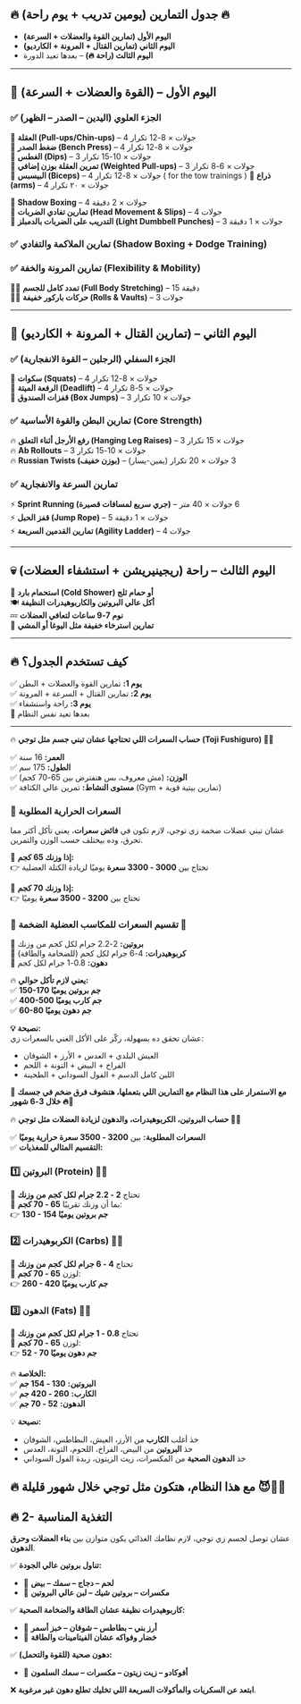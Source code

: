 
## **🔥 جدول التمارين (يومين تدريب + يوم راحة) 🔥**  
- **اليوم الأول (تمارين القوة والعضلات + السرعة)**  
- **اليوم الثاني (تمارين القتال + المرونة + الكارديو)**  
- **اليوم الثالث (راحة 🔥)** – بعدها تعيد الدورة  

---

## **🦾 اليوم الأول – (القوة والعضلات + السرعة)**

### **✅ الجزء العلوي (اليدين – الصدر – الظهر)**  
🔹 **العقلة (Pull-ups/Chin-ups)** – 4 جولات × 8-12 تكرار  
🔹 **ضغط الصدر (Bench Press)** – 4 جولات × 8-12 تكرار  
🔹 **الغطس (Dips)** – 3 جولات × 10-15 تكرار  
🔹 **تمرين العقلة بوزن إضافي (Weighted Pull-ups)** – 3 جولات × 6-8 تكرار  
🔹 **البيسبس  (Biceps)** – 4 جولات × 8-12 تكرار ( for the tow trainings )
🔹 **ذراع (arms)** – 4 جولات × ٢٠ تكرار 

🥊 **Shadow Boxing** – 4 جولات × 2 دقيقة  
🥊 **تمارين تفادي الضربات (Head Movement & Slips)** – 4 جولات  
🥊 **التدريب على الضربات بالدمبلز (Light Dumbbell Punches)** – 3 جولات × 1 دقيقة  

### **✅ تمارين الملاكمة والتفادي (Shadow Boxing + Dodge Training)**  

### **✅ تمارين المرونة والخفة (Flexibility & Mobility)**  
🤸‍♂️ **تمدد كامل للجسم (Full Body Stretching)** – 15 دقيقة  
🤸‍♂️ **حركات باركور خفيفة (Rolls & Vaults)** – 3 جولات  

---

## **🥊 اليوم الثاني – (تمارين القتال + المرونة + الكارديو)**


### **✅ الجزء السفلي (الرجلين – القوة الانفجارية)**  
🔸 **سكوات (Squats)** – 4 جولات × 8-12 تكرار  
🔸 **الرفعة الميتة (Deadlift)** – 4 جولات × 5-8 تكرار  
🔸 **قفزات الصندوق (Box Jumps)** – 3 جولات × 10 تكرار 

### **✅ تمارين البطن والقوة الأساسية (Core Strength)**  
🔥 **رفع الأرجل أثناء التعلق (Hanging Leg Raises)** – 3 جولات × 15 تكرار  
🔥 **Ab Rollouts** – 3 جولات × 10-15 تكرار  
🔥 **Russian Twists (بوزن خفيف)** – 3 جولات × 20 تكرار (يمين-يسار)  


### **✅ تمارين السرعة والانفجارية**  
⚡ **Sprint Running (جري سريع لمسافات قصيرة)** – 6 جولات × 40 متر  
⚡ **قفز الحبل (Jump Rope)** – 5 جولات × 1 دقيقة  
⚡ **تمارين القدمين السريعة (Agility Ladder)** – 4 جولات  




---

## **💀 اليوم الثالث – راحة (ريجينيريشن + استشفاء العضلات)**  
🚿 **استحمام بارد (Cold Shower) أو حمام ثلج**  
🍽️ **أكل عالي البروتين والكاربوهيدرات النظيفة**  
💤 **نوم 7-9 ساعات لتعافي العضلات**  
📌 **تمارين استرخاء خفيفة مثل اليوغا أو المشي**  

---

## **🔥 كيف تستخدم الجدول؟**  
✅ **يوم 1:** تمارين القوة والعضلات + البطن  
✅ **يوم 2:** تمارين القتال + السرعة + المرونة  
✅ **يوم 3:** راحة واستشفاء  
🔄 بعدها تعيد نفس النظام  

---

🔥 **حساب السعرات اللي تحتاجها عشان تبني جسم مثل توجي (Toji Fushiguro) 💪🔥**  

✅ **العمر:** 16 سنة  
✅ **الطول:** 175 سم  
✅ **الوزن:** (مش معروف، بس هنفترض بين 65-70 كجم)  
✅ **مستوى النشاط:** تمرين عالي الكثافة (Gym + تمارين بيتية قوية)  

### **📌 السعرات الحرارية المطلوبة**  
عشان تبني عضلات ضخمة زي توجي، لازم تكون في **فائض سعرات**، يعني تأكل أكثر مما تحرق، وده بيختلف حسب الوزن والتمرين.  

🔹 **إذا وزنك 65 كجم:**  
👉 تحتاج بين **3000 - 3300 سعرة** يوميًا لزيادة الكتلة العضلية  

🔹 **إذا وزنك 70 كجم:**  
👉 تحتاج بين **3200 - 3500 سعرة** يوميًا  

### **📌 تقسيم السعرات للمكاسب العضلية الضخمة 💪**  
🔸 **بروتين:** 2-2.2 جرام لكل كجم من وزنك  
🔸 **كربوهيدرات:** 4-6 جرام لكل كجم (للضخامة والطاقة)  
🔸 **دهون:** 0.8-1 جرام لكل كجم  

🔥 **يعني لازم تأكل حوالي:**  
✅ **150-170 جم بروتين يوميًا**  
✅ **400-500 جم كارب يوميًا**  
✅ **60-80 جم دهون يوميًا**  

**💡 نصيحة:**  
عشان تحقق ده بسهولة، ركّز على الأكل الغني بالسعرات زي:  
- العيش البلدي + العدس + الأرز + الشوفان  
- الفراخ + البيض + التونة + اللحم  
- اللبن كامل الدسم + الفول السوداني + الطحينة  

📌 **مع الاستمرار على هذا النظام مع التمارين اللي بتعملها، هتشوف فرق ضخم في جسمك خلال 3-6 شهور 🔥💪**

🔥 **حساب البروتين، الكربوهيدرات، والدهون لزيادة العضلات مثل توجي 💪🔥**  

✅ **السعرات المطلوبة:** بين **3200 - 3500 سعرة حرارية يوميًا**  
✅ **التقسيم المثالي للمغذيات:**  

### **1️⃣ البروتين (Protein) 🥚🍗**  
🔹 تحتاج **2 - 2.2 جرام لكل كجم من وزنك**  
🔹 بما أن وزنك تقريبًا **65 - 70 كجم**:  
👉 **130 - 154 جم بروتين يوميًا**  

### **2️⃣ الكربوهيدرات (Carbs) 🍞🍚**  
🔹 تحتاج **4 - 6 جرام لكل كجم من وزنك**  
🔹 لوزن **65 - 70 كجم**:  
👉 **260 - 420 جم كارب يوميًا**  

### **3️⃣ الدهون (Fats) 🥜🧈**  
🔹 تحتاج **0.8 - 1 جرام لكل كجم من وزنك**  
🔹 لوزن **65 - 70 كجم**:  
👉 **52 - 70 جم دهون يوميًا**  

🔥 **الخلاصة:**  
✅ **البروتين:** **130 - 154 جم**  
✅ **الكارب:** **260 - 420 جم**  
✅ **الدهون:** **52 - 70 جم**  

💡 **نصيحة:**  
- خذ أغلب **الكارب** من الأرز، العيش، البطاطس، الشوفان  
- خذ **البروتين** من البيض، الفراخ، اللحوم، التونة، العدس  
- خذ **الدهون الصحية** من المكسرات، زيت الزيتون، زبدة الفول السوداني  

🔥 **مع هذا النظام، هتكون مثل توجي خلال شهور قليلة 😈💪🔥**
---

## **🔥 2- التغذية المناسبة**  
عشان توصل لجسم زي توجي، لازم نظامك الغذائي يكون متوازن بين **بناء العضلات وحرق الدهون**.  

✅ **تناول بروتين عالي الجودة:**  
- 🥩 **لحم – دجاج – سمك – بيض**  
- 🥜 **مكسرات – بروتين شيك – لبن عالي البروتين**  

✅ **كاربوهيدرات نظيفة عشان الطاقة والضخامة الصحية:**  
- 🍚 **أرز بني – بطاطس – شوفان – خبز أسمر**  
- 🥦 **خضار وفواكه عشان الفيتامينات والطاقة**  

✅ **دهون صحية (للقوة والتحمل):**  
- 🥑 **أفوكادو – زيت زيتون – مكسرات – سمك السلمون**  

❌ **ابتعد عن السكريات والمأكولات السريعة اللي تخليك تطلع دهون غير مرغوبة**.  
